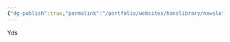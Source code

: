 ```yaml
---
{"dg-publish":true,"permalink":"/portfolio/websites/hanslibrary/newsletter/autumn-2021/"}
---
```


Yds
